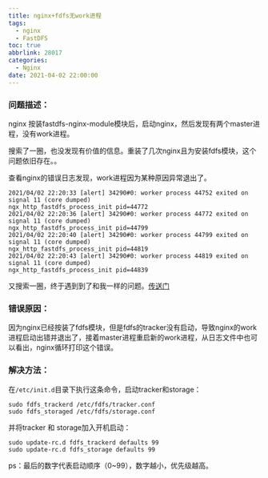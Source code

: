 ```yaml
---
title: nginx+fdfs无work进程
tags: 
  - nginx
  - FastDFS
toc: true
abbrlink: 28017
categories:
  - Nginx
date: 2021-04-02 22:00:00
---
```










### 问题描述：

nginx 按装fastdfs-nginx-module模块后，启动nginx，然后发现有两个master进程，没有work进程。

搜索了一圈，也没发现有价值的信息。重装了几次nginx且为安装fdfs模块，这个问题依旧存在。。

查看nginx的错误日志发现，work进程因为某种原因异常退出了。

```
2021/04/02 22:20:33 [alert] 34290#0: worker process 44752 exited on signal 11 (core dumped)
ngx_http_fastdfs_process_init pid=44772
2021/04/02 22:20:36 [alert] 34290#0: worker process 44772 exited on signal 11 (core dumped)
ngx_http_fastdfs_process_init pid=44799
2021/04/02 22:20:40 [alert] 34290#0: worker process 44799 exited on signal 11 (core dumped)
ngx_http_fastdfs_process_init pid=44819
2021/04/02 22:20:43 [alert] 34290#0: worker process 44819 exited on signal 11 (core dumped)
ngx_http_fastdfs_process_init pid=44839
```

又搜索一圈，终于遇到到了和我一样的问题。[传送门](https://cychan811.gitee.io/2020/08/21/nginx-fastfds%E9%85%8D%E7%BD%AE%E5%AE%8C%E6%88%90%E5%90%8Eworker%E6%8A%A5%E9%94%99exited-on-signal-11-core-dumped-%E7%9A%84%E8%A7%A3%E5%86%B3%E6%96%B9%E6%B3%95/)

### 错误原因：

因为nginx已经按装了fdfs模块，但是fdfs的tracker没有启动，导致nginx的work进程启动出错并退出了，接着master进程重启新的work进程，从日志文件中也可以看出，nginx循环打印这个错误。

### 解决方法：

在`/etc/init.d`目录下执行这条命令，启动tracker和storage：

```shell
sudo fdfs_trackerd /etc/fdfs/tracker.conf
sudo fdfs_storaged /etc/fdfs/storage.conf
```

并将tracker 和 storage加入开机启动：

```shell
sudo update-rc.d fdfs_trackerd defaults 99
sudo update-rc.d fdfs_storage defaults 99
```

ps：最后的数字代表启动顺序（0~99），数字越小，优先级越高。

